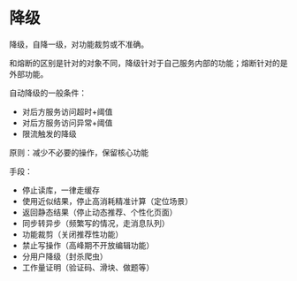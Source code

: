 # 降级

降级，自降一级，对功能裁剪或不准确。

和熔断的区别是针对的对象不同，降级针对于自己服务内部的功能；熔断针对的是外部功能。

自动降级的一般条件：
- 对后方服务访问超时+阈值
- 对后方服务访问异常+阈值
- 限流触发的降级

原则：减少不必要的操作，保留核心功能

手段：
- 停止读库，一律走缓存
- 使用近似结果，停止高消耗精准计算（定位场景）
- 返回静态结果（停止动态推荐、个性化页面）
- 同步转异步（频繁写的情况，走消息队列）
- 功能裁剪（关闭推荐性功能）
- 禁止写操作（高峰期不开放编辑功能）
- 分用户降级（封杀爬虫）
- 工作量证明（验证码、滑块、做题等）